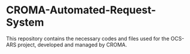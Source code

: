 # CROMA-Automated-Request-System
This repository contains the necessary codes and files used for the OCS-ARS project, developed and managed by CROMA.
